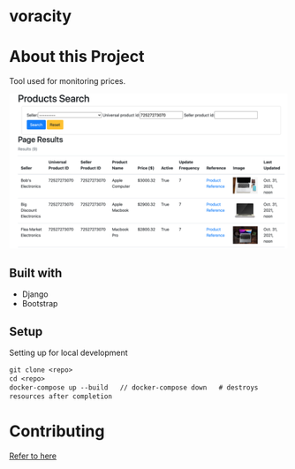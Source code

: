 # voracity

# About this Project
Tool used for monitoring prices.

![Search Demo](docs/search.png)

## Built with
* Django
* Bootstrap

## Setup
Setting up for local development
```
git clone <repo>
cd <repo>
docker-compose up --build   // docker-compose down   # destroys resources after completion
```

# Contributing
[Refer to here](CONTRIBUTING.md)